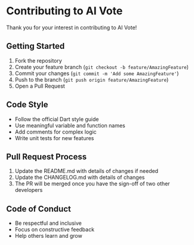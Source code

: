 # Contributing to AI Vote

Thank you for your interest in contributing to AI Vote!

## Getting Started

1. Fork the repository
2. Create your feature branch (`git checkout -b feature/AmazingFeature`)
3. Commit your changes (`git commit -m 'Add some AmazingFeature'`)
4. Push to the branch (`git push origin feature/AmazingFeature`)
5. Open a Pull Request

## Code Style

- Follow the official Dart style guide
- Use meaningful variable and function names
- Add comments for complex logic
- Write unit tests for new features

## Pull Request Process

1. Update the README.md with details of changes if needed
2. Update the CHANGELOG.md with details of changes
3. The PR will be merged once you have the sign-off of two other developers

## Code of Conduct

- Be respectful and inclusive
- Focus on constructive feedback
- Help others learn and grow
